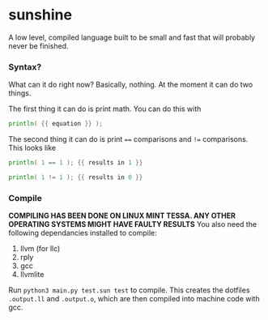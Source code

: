 # sunshine
A low level, compiled language built to be small and fast that will probably never be finished.

### Syntax?
What can it do right now?
Basically, nothing. At the moment it can do two things.

The first thing it can do is print math. You can do this with
```go
println( {{ equation }} );
```

The second thing it can do is print `==` comparisons and `!=` comparisons. This looks like
```go
println( 1 == 1 ); {{ results in 1 }}
```
```go
println( 1 != 1 ); {{ results in 0 }}
```

### Compile
**COMPILING HAS BEEN DONE ON LINUX MINT TESSA. ANY OTHER OPERATING SYSTEMS MIGHT HAVE FAULTY RESULTS**
You also need the following dependancies installed to compile:
1. llvm (for llc)
2. rply
3. gcc
4. llvmlite

Run `python3 main.py test.sun test` to compile. This creates the dotfiles `.output.ll` and `.output.o`, which are then compiled into machine code with gcc.
